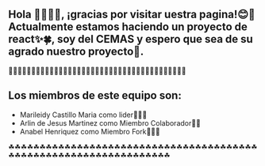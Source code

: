 ## Hola 👋🏻👋🏻, ¡gracias por visitar uestra pagina!😊🙌Actualmente estamos haciendo un proyecto de react✨🍀, soy del CEMAS y espero que sea de su agrado nuestro proyecto🍃.

🍃🍃🍃🍃🍃🍃🍃🍃🍃🍃🍃🍃🍃🍃🍃🍃🍃🍃🍃🍃🍃🍃🍃🍃🍃🍃🍃🍃🍃🍃🍃🍃🍃🍃🍃🍃🍃🍃🍃


## Los miembros de este equipo son:
* Marileidy Castillo Maria como lider👩🏻‍🦳
* Arlin de Jesus Martinez como Miembro Colaborador👩🏻
* Anabel Henriquez como Miembro Fork👱🏻‍♀️



☘☘☘☘☘☘☘☘☘☘☘☘☘☘☘☘☘☘☘☘☘☘☘☘☘☘☘☘☘☘☘☘☘☘☘☘☘☘☘☘☘☘☘☘☘☘☘☘☘☘☘☘☘☘☘☘☘☘☘☘☘☘☘☘☘☘

